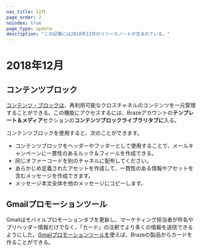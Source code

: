 ```yaml
---
nav_title: 12月
page_order: 2
noindex: true
page_type: update
description: "この記事には2018年12月のリリースノートが含まれている。"
---
```

# 2018年12月

## コンテンツブロック

[コンテンツ・ブロックは]({{site.baseurl}}/user_guide/engagement_tools/templates_and_media/content_blocks/)、再利用可能なクロスチャネルのコンテンツを一元管理することができる。この機能にアクセスするには、Brazeアカウントの**テンプレート＆メディア**セクションの**コンテンツブロックライブラリタブに**入る。 

コンテンツブロックを使用すると、次のことができます。
 - コンテンツブロックをヘッダーやフッターとして使用することで、メールキャンペーンに一貫性のあるルック＆フィールを作成できる。
 - 同じオファーコードを別のチャネルに配布してください。
 - あらかじめ定義されたアセットを作成して、一貫性のある情報やアセットを含むメッセージを作成できます。
 - メッセージ本文全体を他のメッセージにコピーします。

## Gmailプロモーションツール

Gmailはモバイルプロモーションタブを更新し、マーケティング担当者が件名やプリヘッダー情報だけでなく、「カード」の注釈でより多くの情報を送信できるようにした。[Gmailプロモーションツールを]({{site.baseurl}}/user_guide/message_building_by_channel/email/gmail_promotions_tab/)使えば、Brazeの製品からカードを作ることができる。